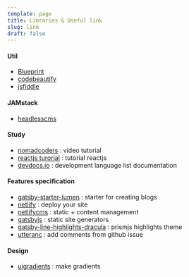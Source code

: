 ```yaml
---
template: page
title: Libraries & Useful link
slug: link
draft: false
---
```


####  Util
- [Blueprint]("https://blueprintjs.com/docs/#core")
- [codebeautify]("https://codebeautify.org/")
- [jsfiddle]("https://jsfiddle.net/boilerplate/react-jsx")

#### JAMstack
- [headlesscms](https://headlesscms.org/)

#### Study
- [nomadcoders](https://academy.nomadcoders.co/) : video tutorial
- [reactjs turorial](https://reactjs.org/tutorial/tutorial.html) : tutorial reactjs
- [devdocs.io](https://devdocs.io/javascript/) : development language list documentation
                                                 

#### Features specification
- [gatsby-starter-lumen](https://github.com/alxshelepenok/gatsby-starter-lumen) : starter for creating blogs
- [netlify](https://www.netlify.com/) : deploy your site
- [netlifycms](https://www.netlifycms.org) : static + content management
- [gatsbyjs](https://www.gatsbyjs.org/) : static site generators
- [gatsby-line-highlights-dracula](https://github.com/iamskok/gatsby-line-highlights-dracula) : prismjs highlights theme
- [utteranc](https://utteranc.es) : add comments from github issue

####  Design
- [uigradients](https://uigradients.com/#Mirage) : make gradients
